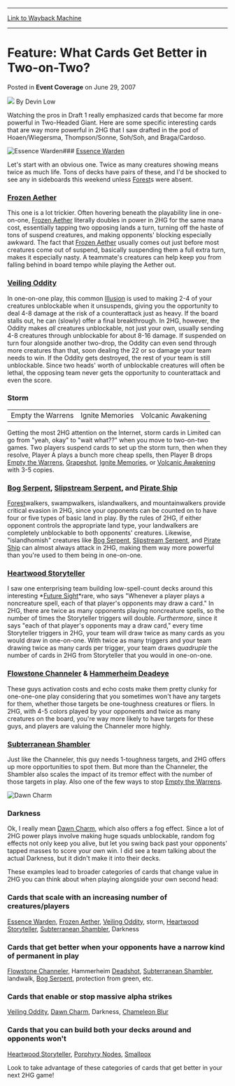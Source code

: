 
---
[Link to Wayback Machine](https://web.archive.org/web/20210503023334/https://magic.wizards.com/en/articles/archive/event-coverage/feature-what-cards-get-better-two-two-2007-06-29)

[_metadata_:author]:- "Devin Low"
[_metadata_:description]:- "Watching the pros in Draft 1 really emphasized cards that become far more powerful in Two-Headed Giant. Here are some specific interesting cards that are way more powerful in 2HG that I saw drafted in the pod of Hoaen/Wiegersma, Thompson/Sonne, Soh/Soh, and Braga/Cardoso. Essence Warden Let's start with an obvious one. Twice as many creatures showing means twice as much life."
[_metadata_:generator]:- "Drupal 7 (http://drupal.org)"
[_metadata_:node]:- "539611"
[_metadata_:publish_date]:- "2007-06-29"
[_metadata_:source]:- "div-main-content"
[_metadata_:title]:- "Feature: What Cards Get Better in Two-on-Two?"
[_metadata_:wayback_capture_timestamp]:- "2021-05-03 02:33:34"
[_metadata_:wayback_raw_url]:- "https://web.archive.org/web/20210503023334id_/https://magic.wizards.com/en/articles/archive/event-coverage/feature-what-cards-get-better-two-two-2007-06-29"
[_metadata_:wayback_url]:- "https://magic.wizards.com/en/articles/archive/event-coverage/feature-what-cards-get-better-two-two-2007-06-29"
---


Feature: What Cards Get Better in Two-on-Two?
=============================================



 Posted in **Event Coverage**
 on June 29, 2007 






![](https://media.magic.wizards.com/styles/auth_small/public/images/person/authorpic_DevinLow.jpg)
By Devin Low











Watching the pros in Draft 1 really emphasized cards that become far more powerful in Two-Headed Giant. Here are some specific interesting cards that are way more powerful in 2HG that I saw drafted in the pod of Hoaen/Wiegersma, Thompson/Sonne, Soh/Soh, and Braga/Cardoso. 


![Essence Warden](http://gatherer.wizards.com/Handlers/Image.ashx?type=card&name=Essence+Warden)### [Essence Warden](http://gatherer.wizards.com/Pages/Card/Details.aspx?name=Essence+Warden)


Let's start with an obvious one. Twice as many creatures showing means twice as much life. Tons of decks have pairs of these, and I'd be shocked to see any in sideboards this weekend unless [Forest](http://gatherer.wizards.com/Pages/Card/Details.aspx?name=Forest)s were absent.


### [Frozen Aether](http://gatherer.wizards.com/Pages/Card/Details.aspx?name=Frozen+Aether)


This one is a lot trickier. Often hovering beneath the playability line in one-on-one, [Frozen Aether](http://gatherer.wizards.com/Pages/Card/Details.aspx?name=Frozen+Aether) literally doubles in power in 2HG for the same mana cost, essentially tapping two opposing lands a turn, turning off the haste of tons of suspend creatures, and making opponents' blocking especially awkward. The fact that [Frozen Aether](http://gatherer.wizards.com/Pages/Card/Details.aspx?name=Frozen+Aether) usually comes out just before most creatures come out of suspend, basically suspending them a full extra turn, makes it especially nasty. A teammate's creatures can help keep you from falling behind in board tempo while playing the Aether out.


### [Veiling Oddity](http://gatherer.wizards.com/Pages/Card/Details.aspx?name=Veiling+Oddity)


In one-on-one play, this common [Illusion](http://gatherer.wizards.com/Pages/Card/Details.aspx?name=Illusion) is used to making 2-4 of your creatures unblockable when it unsuspends, giving you the opportunity to deal 4-8 damage at the risk of a counterattack just as heavy. If the board stalls out, he can (slowly) offer a final breakthrough. In 2HG, however, the Oddity makes *all* creatures unblockable, not just your own, usually sending 4-8 creatures through unblockable for about 8-16 damage. If suspended on turn four alongside another two-drop, the Oddity can even send through more creatures than that, soon dealing the 22 or so damage your team needs to win. If the Oddity gets destroyed, the rest of your team is still unblockable. Since two heads' worth of unblockable creatures will often be lethal, the opposing team never gets the opportunity to counterattack and even the score. 


### Storm




|  |  |  |
| --- | --- | --- |
| Empty the Warrens | Ignite Memories | Volcanic Awakening |

Getting the most 2HG attention on the Internet, storm cards in Limited can go from "yeah, okay" to "wait what??" when you move to two-on-two games. Two players suspend cards to set up the storm turn, then when they resolve, Player A plays a bunch more cheap spells, then Player B drops [Empty the Warrens](http://gatherer.wizards.com/Pages/Card/Details.aspx?name=Empty+the+Warrens), [Grapeshot](http://gatherer.wizards.com/Pages/Card/Details.aspx?name=Grapeshot), [Ignite Memories](http://gatherer.wizards.com/Pages/Card/Details.aspx?name=Ignite+Memories), or [Volcanic Awakening](http://gatherer.wizards.com/Pages/Card/Details.aspx?name=Volcanic+Awakening) with 3-5 copies.


### [Bog Serpent](http://gatherer.wizards.com/Pages/Card/Details.aspx?name=Bog+Serpent), [Slipstream Serpent](http://gatherer.wizards.com/Pages/Card/Details.aspx?name=Slipstream+Serpent), and [Pirate Ship](http://gatherer.wizards.com/Pages/Card/Details.aspx?name=Pirate+Ship)


[Forest](http://gatherer.wizards.com/Pages/Card/Details.aspx?name=Forest)walkers, swampwalkers, islandwalkers, and mountainwalkers provide critical evasion in 2HG, since your opponents can be counted on to have four or five types of basic land in play. By the rules of 2HG, if either opponent controls the appropriate land type, your landwalkers are completely unblockable to both opponents' creatures. Likewise, "islandhomish" creatures like [Bog Serpent](http://gatherer.wizards.com/Pages/Card/Details.aspx?name=Bog+Serpent), [Slipstream Serpent](http://gatherer.wizards.com/Pages/Card/Details.aspx?name=Slipstream+Serpent), and [Pirate Ship](http://gatherer.wizards.com/Pages/Card/Details.aspx?name=Pirate+Ship) can almost always attack in 2HG, making them way more powerful than you're used to them being in one-on-one.


### [Heartwood Storyteller](http://gatherer.wizards.com/Pages/Card/Details.aspx?name=Heartwood+Storyteller)


I saw one enterprising team building low-spell-count decks around this interesting *[Future Sight](http://gatherer.wizards.com/Pages/Card/Details.aspx?name=Future+Sight)*rare, who says "Whenever a player plays a noncreature spell, each of that player's opponents may draw a card." In 2HG, there are twice as many opponents playing noncreature spells, so the number of times the Storyteller triggers will double. *Furthermore*, since it says "each of that player's opponents may a draw card," every time Storyteller triggers in 2HG, your team will draw twice as many cards as you would draw in one-on-one. With twice as many triggers and your team drawing twice as many cards per trigger, your team draws *quadruple* the number of cards in 2HG from Storyteller that you would in one-on-one.


### [Flowstone Channeler](http://gatherer.wizards.com/Pages/Card/Details.aspx?name=Flowstone+Channeler) & [Hammerheim Deadeye](http://gatherer.wizards.com/Pages/Card/Details.aspx?name=Hammerheim+Deadeye)


These guys activation costs and echo costs make them pretty clunky for one-one-one play considering that you sometimes won't have any targets for them, whether those targets be one-toughness creatures or fliers. In 2HG, with 4-5 colors played by your opponents and twice as many creatures on the board, you're way more likely to have targets for these guys, and players are valuing the Channeler more highly.


### [Subterranean Shambler](http://gatherer.wizards.com/Pages/Card/Details.aspx?name=Subterranean+Shambler)


Just like the Channeler, this guy needs 1-toughness targets, and 2HG offers up more opportunities to spot them. But more than the Channeler, the Shambler also scales the impact of its tremor effect with the number of those targets in play. Also one of the few ways to stop [Empty the Warrens](http://gatherer.wizards.com/Pages/Card/Details.aspx?name=Empty+the+Warrens).


![Dawn Charm](http://gatherer.wizards.com/Handlers/Image.ashx?type=card&name=Dawn+Charm)
### Darkness


Ok, I really mean [Dawn Charm](http://gatherer.wizards.com/Pages/Card/Details.aspx?name=Dawn+Charm), which also offers a fog effect. Since a lot of 2HG power plays involve making huge squads unblockable, random fog effects not only keep you alive, but let you swing back past your opponents' tapped masses to score your own win. I did see a team talking about the actual Darkness, but it didn't make it into their decks.


These examples lead to broader categories of cards that change value in 2HG you can think about when playing alongside your own second head:


### Cards that scale with an increasing number of creatures/players


[Essence Warden](http://gatherer.wizards.com/Pages/Card/Details.aspx?name=Essence+Warden), [Frozen Aether](http://gatherer.wizards.com/Pages/Card/Details.aspx?name=Frozen+Aether), [Veiling Oddity](http://gatherer.wizards.com/Pages/Card/Details.aspx?name=Veiling+Oddity), storm, [Heartwood Storyteller](http://gatherer.wizards.com/Pages/Card/Details.aspx?name=Heartwood+Storyteller), [Subterranean Shambler](http://gatherer.wizards.com/Pages/Card/Details.aspx?name=Subterranean+Shambler), Darkness


### Cards that get better when your opponents have a narrow kind of permanent in play


[Flowstone Channeler](http://gatherer.wizards.com/Pages/Card/Details.aspx?name=Flowstone+Channeler), Hammerheim [Deadshot](http://gatherer.wizards.com/Pages/Card/Details.aspx?name=Deadshot), [Subterranean Shambler](http://gatherer.wizards.com/Pages/Card/Details.aspx?name=Subterranean+Shambler), landwalk, [Bog Serpent](http://gatherer.wizards.com/Pages/Card/Details.aspx?name=Bog+Serpent), protection from green, etc.


### Cards that enable or stop massive alpha strikes


[Veiling Oddity](http://gatherer.wizards.com/Pages/Card/Details.aspx?name=Veiling+Oddity), [Dawn Charm](http://gatherer.wizards.com/Pages/Card/Details.aspx?name=Dawn+Charm), Darkness, [Chameleon Blur](http://gatherer.wizards.com/Pages/Card/Details.aspx?name=Chameleon+Blur)


### Cards that you can build both your decks around and opponents won't


[Heartwood Storyteller](http://gatherer.wizards.com/Pages/Card/Details.aspx?name=Heartwood+Storyteller), [Porphyry Nodes](http://gatherer.wizards.com/Pages/Card/Details.aspx?name=Porphyry+Nodes), [Smallpox](http://gatherer.wizards.com/Pages/Card/Details.aspx?name=Smallpox)


Look to take advantage of these categories of cards that get better in your next 2HG game!







